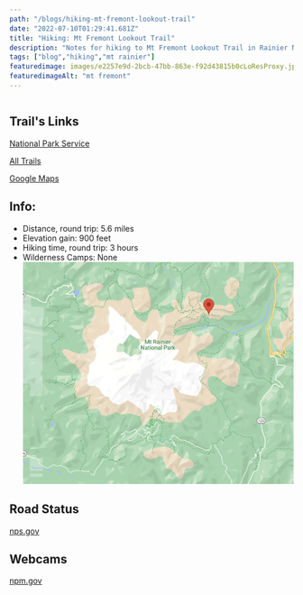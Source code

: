 ```yaml
---
path: "/blogs/hiking-mt-fremont-lookout-trail"
date: "2022-07-10T01:29:41.681Z"
title: "Hiking: Mt Fremont Lookout Trail"
description: "Notes for hiking to Mt Fremont Lookout Trail in Rainier National Park."
tags: ["blog","hiking","mt rainier"]
featuredimage: images/e2257e9d-2bcb-47bb-863e-f92d43815b0cLoResProxy.jpeg
featuredimageAlt: "mt fremont"
---
```


```toc
```

## Trail's Links
[National Park Service](https://www.nps.gov/mora/planyourvisit/mount-fremont-lookout.htm)

[All Trails](https://www.alltrails.com/trail/us/washington/mount-fremont-lookout-trail-via-sourdough-ridge-trail)

[Google Maps](https://www.google.com/maps/place/Mount+Fremont+Lookout+Trail/@46.9136431,-121.6462857,16.52z/data=!4m5!3m4!1s0x5490c92acce93a15:0x66d74e7db90ad8dc!8m2!3d46.9148391!4d-121.642285)

## Info:
* Distance, round trip: 5.6 miles
* Elevation gain: 900 feet
* Hiking time, round trip: 3 hours
* Wilderness Camps: None
![map](images/149351657416936_.pic.jpg)

## Road Status
[nps.gov](https://www.nps.gov/maps/stories/road-status.html)

## Webcams
[npm.gov](https://www.nps.gov/mora/learn/photosmultimedia/webcams.htm)
